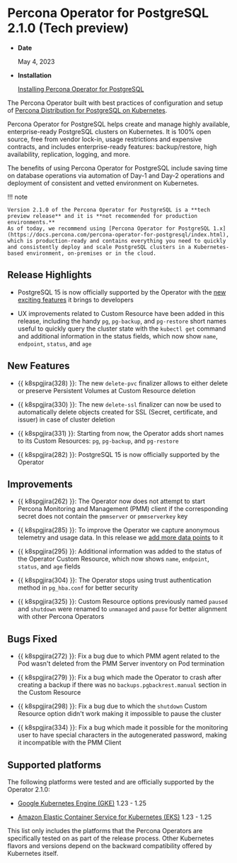# Percona Operator for PostgreSQL 2.1.0 (Tech preview)

* **Date**

    May 4, 2023

* **Installation**

    [Installing Percona Operator for PostgreSQL](System-Requirements.md) 


The Percona Operator built with best practices of configuration and setup of
[Percona Distribution for PostgreSQL on Kubernetes](https://www.percona.com/doc/postgresql/LATEST/index.html).

Percona Operator for PostgreSQL helps create and manage highly available, enterprise-ready PostgreSQL clusters on Kubernetes. It is 100% open source, free from vendor lock-in, usage restrictions and expensive contracts, and includes enterprise-ready features: backup/restore, high availability, replication, logging, and more.

The benefits of using Percona Operator for PostgreSQL include saving time on database operations via automation of Day-1 and Day-2 operations and deployment of consistent and vetted environment on Kubernetes.

!!! note

    Version 2.1.0 of the Percona Operator for PostgreSQL is a **tech preview release** and it is **not recommended for production environments.**
    As of today, we recommend using [Percona Operator for PostgreSQL 1.x](https://docs.percona.com/percona-operator-for-postgresql/index.html), which is production-ready and contains everything you need to quickly and consistently deploy and scale PostgreSQL clusters in a Kubernetes-based environment, on-premises or in the cloud.

## Release Highlights

* PostgreSQL 15 is now officially supported by the Operator with the [new exciting features](https://www.percona.com/blog/postgresql-15-new-features-to-be-excited-about/) it brings to developers

* UX improvements related to Custom Resource have been added in this release, including the handy `pg`, `pg-backup`, and `pg-restore` short names useful to quickly query the cluster state with the `kubectl get` command and additional information in the status fields, which now show `name`, `endpoint`, `status`, and `age`

## New Features

* {{ k8spgjira(328) }}: The new `delete-pvc` finalizer allows to either delete or preserve Persistent Volumes at Custom Resource deletion

* {{ k8spgjira(330) }}: The new `delete-ssl` finalizer can now be used to automatically delete objects created for SSL (Secret, certificate, and issuer) in case of cluster deletion

* {{ k8spgjira(331) }}: Starting from now, the Operator adds short names to its Custom Resources: `pg`, `pg-backup`, and `pg-restore`

* {{ k8spgjira(282) }}: PostgreSQL 15 is now officially supported by the Operator

## Improvements

* {{ k8spgjira(262) }}: The Operator now does not attempt to start Percona Monitoring and Management (PMM) client if the corresponding secret does not contain the `pmmserver` or `pmmserverkey` key

* {{ k8spgjira(285) }}: To improve the Operator we capture anonymous telemetry and usage data. In this release we [add more data points](../telemetry.md) to it

* {{ k8spgjira(295) }}: Additional information was added to the status of the Operator Custom Resource, which now shows `name`, `endpoint`, `status`, and `age` fields

* {{ k8spgjira(304) }}: The Operator stops using trust authentication method in `pg_hba.conf` for better security

* {{ k8spgjira(325) }}: Custom Resource options previously named `paused` and `shutdown` were renamed to `unmanaged` and `pause` for better alignment with other Percona Operators

## Bugs Fixed

* {{ k8spgjira(272) }}: Fix a bug due to which PMM agent related to the Pod wasn't deleted from the PMM Server inventory on Pod termination

* {{ k8spgjira(279) }}: Fix a bug which made the Operator to crash after creating a backup if there was no `backups.pgbackrest.manual` section in the Custom Resource

* {{ k8spgjira(298) }}: Fix a bug due to which the `shutdown` Custom Resource option didn't work making it impossible to pause the cluster

* {{ k8spgjira(334) }}: Fix a bug which made it possible for the monitoring user to have special characters in the autogenerated password, making it incompatible with the PMM Client

## Supported platforms

The following platforms were tested and are officially supported by the Operator
2.1.0:

* [Google Kubernetes Engine (GKE)](https://cloud.google.com/kubernetes-engine) 1.23 - 1.25

* [Amazon Elastic Container Service for Kubernetes (EKS)](https://aws.amazon.com) 1.23 - 1.25

This list only includes the platforms that the Percona Operators are specifically tested on as part of the release process. Other Kubernetes flavors and versions depend on the backward compatibility offered by Kubernetes itself.

